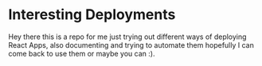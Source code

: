 # Interesting Deployments

Hey there this is a repo for me just trying out different ways of deploying React Apps, also documenting and trying to automate them hopefully I can come back to use them or maybe you can :).